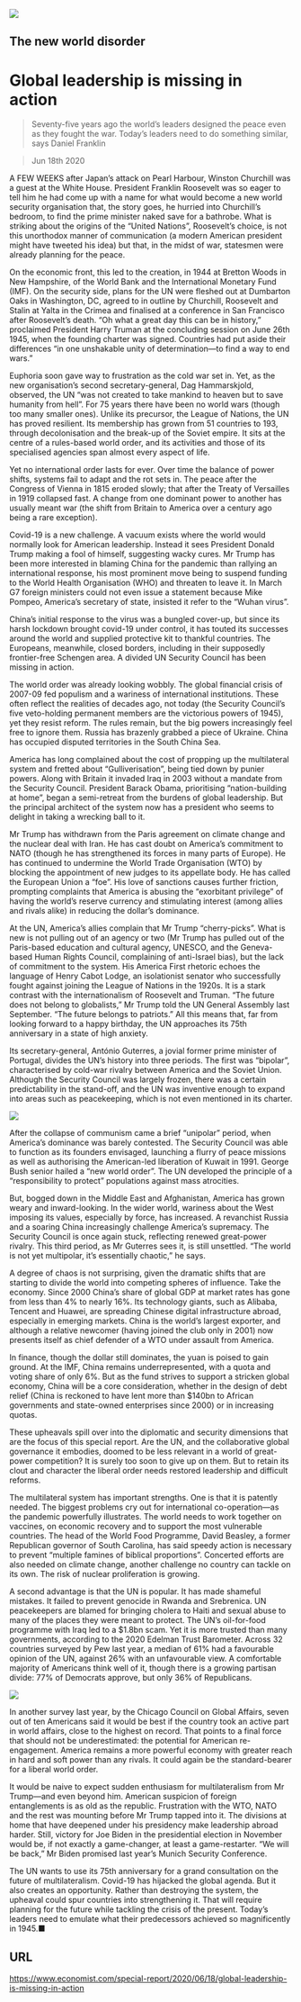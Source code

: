 ![](./images/20200620_SRD001_0.jpg)

## The new world disorder

# Global leadership is missing in action

> Seventy-five years ago the world’s leaders designed the peace even as they fought the war. Today’s leaders need to do something similar, says Daniel Franklin

> Jun 18th 2020

A FEW WEEKS after Japan’s attack on Pearl Harbour, Winston Churchill was a guest at the White House. President Franklin Roosevelt was so eager to tell him he had come up with a name for what would become a new world security organisation that, the story goes, he hurried into Churchill’s bedroom, to find the prime minister naked save for a bathrobe. What is striking about the origins of the “United Nations”, Roosevelt’s choice, is not this unorthodox manner of communication (a modern American president might have tweeted his idea) but that, in the midst of war, statesmen were already planning for the peace.

On the economic front, this led to the creation, in 1944 at Bretton Woods in New Hampshire, of the World Bank and the International Monetary Fund (IMF). On the security side, plans for the UN were fleshed out at Dumbarton Oaks in Washington, DC, agreed to in outline by Churchill, Roosevelt and Stalin at Yalta in the Crimea and finalised at a conference in San Francisco after Roosevelt’s death. “Oh what a great day this can be in history,” proclaimed President Harry Truman at the concluding session on June 26th 1945, when the founding charter was signed. Countries had put aside their differences “in one unshakable unity of determination—to find a way to end wars.”

Euphoria soon gave way to frustration as the cold war set in. Yet, as the new organisation’s second secretary-general, Dag Hammarskjold, observed, the UN “was not created to take mankind to heaven but to save humanity from hell”. For 75 years there have been no world wars (though too many smaller ones). Unlike its precursor, the League of Nations, the UN has proved resilient. Its membership has grown from 51 countries to 193, through decolonisation and the break-up of the Soviet empire. It sits at the centre of a rules-based world order, and its activities and those of its specialised agencies span almost every aspect of life.

Yet no international order lasts for ever. Over time the balance of power shifts, systems fail to adapt and the rot sets in. The peace after the Congress of Vienna in 1815 eroded slowly; that after the Treaty of Versailles in 1919 collapsed fast. A change from one dominant power to another has usually meant war (the shift from Britain to America over a century ago being a rare exception).

Covid-19 is a new challenge. A vacuum exists where the world would normally look for American leadership. Instead it sees President Donald Trump making a fool of himself, suggesting wacky cures. Mr Trump has been more interested in blaming China for the pandemic than rallying an international response, his most prominent move being to suspend funding to the World Health Organisation (WHO) and threaten to leave it. In March G7 foreign ministers could not even issue a statement because Mike Pompeo, America’s secretary of state, insisted it refer to the “Wuhan virus”.

China’s initial response to the virus was a bungled cover-up, but since its harsh lockdown brought covid-19 under control, it has touted its successes around the world and supplied protective kit to thankful countries. The Europeans, meanwhile, closed borders, including in their supposedly frontier-free Schengen area. A divided UN Security Council has been missing in action.

The world order was already looking wobbly. The global financial crisis of 2007-09 fed populism and a wariness of international institutions. These often reflect the realities of decades ago, not today (the Security Council’s five veto-holding permanent members are the victorious powers of 1945), yet they resist reform. The rules remain, but the big powers increasingly feel free to ignore them. Russia has brazenly grabbed a piece of Ukraine. China has occupied disputed territories in the South China Sea.

America has long complained about the cost of propping up the multilateral system and fretted about “Gulliverisation”, being tied down by punier powers. Along with Britain it invaded Iraq in 2003 without a mandate from the Security Council. President Barack Obama, prioritising “nation-building at home”, began a semi-retreat from the burdens of global leadership. But the principal architect of the system now has a president who seems to delight in taking a wrecking ball to it.

Mr Trump has withdrawn from the Paris agreement on climate change and the nuclear deal with Iran. He has cast doubt on America’s commitment to NATO (though he has strengthened its forces in many parts of Europe). He has continued to undermine the World Trade Organisation (WTO) by blocking the appointment of new judges to its appellate body. He has called the European Union a “foe”. His love of sanctions causes further friction, prompting complaints that America is abusing the “exorbitant privilege” of having the world’s reserve currency and stimulating interest (among allies and rivals alike) in reducing the dollar’s dominance.

At the UN, America’s allies complain that Mr Trump “cherry-picks”. What is new is not pulling out of an agency or two (Mr Trump has pulled out of the Paris-based education and cultural agency, UNESCO, and the Geneva-based Human Rights Council, complaining of anti-Israel bias), but the lack of commitment to the system. His America First rhetoric echoes the language of Henry Cabot Lodge, an isolationist senator who successfully fought against joining the League of Nations in the 1920s. It is a stark contrast with the internationalism of Roosevelt and Truman. “The future does not belong to globalists,” Mr Trump told the UN General Assembly last September. “The future belongs to patriots.” All this means that, far from looking forward to a happy birthday, the UN approaches its 75th anniversary in a state of high anxiety.

Its secretary-general, António Guterres, a jovial former prime minister of Portugal, divides the UN’s history into three periods. The first was “bipolar”, characterised by cold-war rivalry between America and the Soviet Union. Although the Security Council was largely frozen, there was a certain predictability in the stand-off, and the UN was inventive enough to expand into areas such as peacekeeping, which is not even mentioned in its charter.

![](./images/20200620_SRC627.png)

After the collapse of communism came a brief “unipolar” period, when America’s dominance was barely contested. The Security Council was able to function as its founders envisaged, launching a flurry of peace missions as well as authorising the American-led liberation of Kuwait in 1991. George Bush senior hailed a “new world order”. The UN developed the principle of a “responsibility to protect” populations against mass atrocities.

But, bogged down in the Middle East and Afghanistan, America has grown weary and inward-looking. In the wider world, wariness about the West imposing its values, especially by force, has increased. A revanchist Russia and a soaring China increasingly challenge America’s supremacy. The Security Council is once again stuck, reflecting renewed great-power rivalry. This third period, as Mr Guterres sees it, is still unsettled. “The world is not yet multipolar, it’s essentially chaotic,” he says.

A degree of chaos is not surprising, given the dramatic shifts that are starting to divide the world into competing spheres of influence. Take the economy. Since 2000 China’s share of global GDP at market rates has gone from less than 4% to nearly 16%. Its technology giants, such as Alibaba, Tencent and Huawei, are spreading Chinese digital infrastructure abroad, especially in emerging markets. China is the world’s largest exporter, and although a relative newcomer (having joined the club only in 2001) now presents itself as chief defender of a WTO under assault from America.

In finance, though the dollar still dominates, the yuan is poised to gain ground. At the IMF, China remains underrepresented, with a quota and voting share of only 6%. But as the fund strives to support a stricken global economy, China will be a core consideration, whether in the design of debt relief (China is reckoned to have lent more than $140bn to African governments and state-owned enterprises since 2000) or in increasing quotas.

These upheavals spill over into the diplomatic and security dimensions that are the focus of this special report. Are the UN, and the collaborative global governance it embodies, doomed to be less relevant in a world of great-power competition? It is surely too soon to give up on them. But to retain its clout and character the liberal order needs restored leadership and difficult reforms.

The multilateral system has important strengths. One is that it is patently needed. The biggest problems cry out for international co-operation—as the pandemic powerfully illustrates. The world needs to work together on vaccines, on economic recovery and to support the most vulnerable countries. The head of the World Food Programme, David Beasley, a former Republican governor of South Carolina, has said speedy action is necessary to prevent “multiple famines of biblical proportions”. Concerted efforts are also needed on climate change, another challenge no country can tackle on its own. The risk of nuclear proliferation is growing.

A second advantage is that the UN is popular. It has made shameful mistakes. It failed to prevent genocide in Rwanda and Srebrenica. UN peacekeepers are blamed for bringing cholera to Haiti and sexual abuse to many of the places they were meant to protect. The UN’s oil-for-food programme with Iraq led to a $1.8bn scam. Yet it is more trusted than many governments, according to the 2020 Edelman Trust Barometer. Across 32 countries surveyed by Pew last year, a median of 61% had a favourable opinion of the UN, against 26% with an unfavourable view. A comfortable majority of Americans think well of it, though there is a growing partisan divide: 77% of Democrats approve, but only 36% of Republicans.

![](./images/20200620_SRC567.png)

In another survey last year, by the Chicago Council on Global Affairs, seven out of ten Americans said it would be best if the country took an active part in world affairs, close to the highest on record. That points to a final force that should not be underestimated: the potential for American re-engagement. America remains a more powerful economy with greater reach in hard and soft power than any rivals. It could again be the standard-bearer for a liberal world order.

It would be naive to expect sudden enthusiasm for multilateralism from Mr Trump—and even beyond him. American suspicion of foreign entanglements is as old as the republic. Frustration with the WTO, NATO and the rest was mounting before Mr Trump tapped into it. The divisions at home that have deepened under his presidency make leadership abroad harder. Still, victory for Joe Biden in the presidential election in November would be, if not exactly a game-changer, at least a game-restarter. “We will be back,” Mr Biden promised last year’s Munich Security Conference.

The UN wants to use its 75th anniversary for a grand consultation on the future of multilateralism. Covid-19 has hijacked the global agenda. But it also creates an opportunity. Rather than destroying the system, the upheaval could spur countries into strengthening it. That will require planning for the future while tackling the crisis of the present. Today’s leaders need to emulate what their predecessors achieved so magnificently in 1945.■

## URL

https://www.economist.com/special-report/2020/06/18/global-leadership-is-missing-in-action
